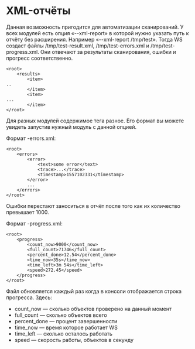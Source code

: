 # XML-отчёты

Данная возможность пригодится для автоматизации сканирований. У всех модулей есть опция «--xml-report» в которой нужно указать путь к отчёту без расширения. Например «--xml-report /tmp/test». Тогда WS создаст файлы /tmp/test-result.xml, /tmp/test-errors.xml и /tmp/test-progress.xml. Они отвечают за результаты сканирования, ошибки и прогресс соответственно. 

```text
<root>
    <results>
        <item>
..
        </item>
        <item>
...
        </item>
</root>

```

Для разных модулей содержимое тега  разное. Его формат вы можете увидеть запустив нужный модуль с данной опцией. 

Формат -errors.xml:

```text
<root>
    <errors>
        <error>
            <text>some error</text>
            <trace>...</trace>
            <timestamp>1557102331</timestamp>
        </error>
        ...
    </errors>
</root>
```

Ошибки перестают заноситься в отчёт после того как их количество превышает 1000. 

Формат -progress.xml:

```text
<root>
    <progress>
        <count_now>9000</count_now>
        <full_count>71746</full_count>
        <percent_done>12.54</percent_done>
        <time_now>35s</time_now>
        <time_left>3m 54s</time_left>
        <speed>272.45</speed>
    </progress>
</root>
```

Файл обновляется каждый раз когда в консоли отображается строка прогресса. Здесь: 

* count\_now — сколько объектов проверено на данный момент 
* full\_count — сколько объектов всего 
* percent\_done — процент завершенности 
* time\_now — время которое работает WS 
* time\_left — сколько осталось работать 
* speed — скорость работы, объектов в секунду

